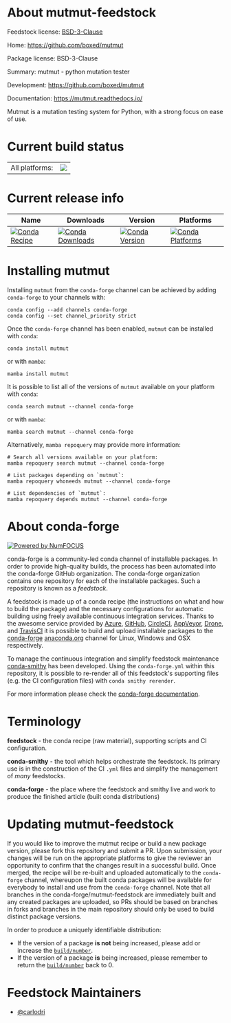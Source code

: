 About mutmut-feedstock
======================

Feedstock license: [BSD-3-Clause](https://github.com/conda-forge/mutmut-feedstock/blob/main/LICENSE.txt)

Home: https://github.com/boxed/mutmut

Package license: BSD-3-Clause

Summary: mutmut - python mutation tester

Development: https://github.com/boxed/mutmut

Documentation: https://mutmut.readthedocs.io/

Mutmut is a mutation testing system for Python,
with a strong focus on ease of use.


Current build status
====================


<table><tr><td>All platforms:</td>
    <td>
      <a href="https://dev.azure.com/conda-forge/feedstock-builds/_build/latest?definitionId=14588&branchName=main">
        <img src="https://dev.azure.com/conda-forge/feedstock-builds/_apis/build/status/mutmut-feedstock?branchName=main">
      </a>
    </td>
  </tr>
</table>

Current release info
====================

| Name | Downloads | Version | Platforms |
| --- | --- | --- | --- |
| [![Conda Recipe](https://img.shields.io/badge/recipe-mutmut-green.svg)](https://anaconda.org/conda-forge/mutmut) | [![Conda Downloads](https://img.shields.io/conda/dn/conda-forge/mutmut.svg)](https://anaconda.org/conda-forge/mutmut) | [![Conda Version](https://img.shields.io/conda/vn/conda-forge/mutmut.svg)](https://anaconda.org/conda-forge/mutmut) | [![Conda Platforms](https://img.shields.io/conda/pn/conda-forge/mutmut.svg)](https://anaconda.org/conda-forge/mutmut) |

Installing mutmut
=================

Installing `mutmut` from the `conda-forge` channel can be achieved by adding `conda-forge` to your channels with:

```
conda config --add channels conda-forge
conda config --set channel_priority strict
```

Once the `conda-forge` channel has been enabled, `mutmut` can be installed with `conda`:

```
conda install mutmut
```

or with `mamba`:

```
mamba install mutmut
```

It is possible to list all of the versions of `mutmut` available on your platform with `conda`:

```
conda search mutmut --channel conda-forge
```

or with `mamba`:

```
mamba search mutmut --channel conda-forge
```

Alternatively, `mamba repoquery` may provide more information:

```
# Search all versions available on your platform:
mamba repoquery search mutmut --channel conda-forge

# List packages depending on `mutmut`:
mamba repoquery whoneeds mutmut --channel conda-forge

# List dependencies of `mutmut`:
mamba repoquery depends mutmut --channel conda-forge
```


About conda-forge
=================

[![Powered by
NumFOCUS](https://img.shields.io/badge/powered%20by-NumFOCUS-orange.svg?style=flat&colorA=E1523D&colorB=007D8A)](https://numfocus.org)

conda-forge is a community-led conda channel of installable packages.
In order to provide high-quality builds, the process has been automated into the
conda-forge GitHub organization. The conda-forge organization contains one repository
for each of the installable packages. Such a repository is known as a *feedstock*.

A feedstock is made up of a conda recipe (the instructions on what and how to build
the package) and the necessary configurations for automatic building using freely
available continuous integration services. Thanks to the awesome service provided by
[Azure](https://azure.microsoft.com/en-us/services/devops/), [GitHub](https://github.com/),
[CircleCI](https://circleci.com/), [AppVeyor](https://www.appveyor.com/),
[Drone](https://cloud.drone.io/welcome), and [TravisCI](https://travis-ci.com/)
it is possible to build and upload installable packages to the
[conda-forge](https://anaconda.org/conda-forge) [anaconda.org](https://anaconda.org/)
channel for Linux, Windows and OSX respectively.

To manage the continuous integration and simplify feedstock maintenance
[conda-smithy](https://github.com/conda-forge/conda-smithy) has been developed.
Using the ``conda-forge.yml`` within this repository, it is possible to re-render all of
this feedstock's supporting files (e.g. the CI configuration files) with ``conda smithy rerender``.

For more information please check the [conda-forge documentation](https://conda-forge.org/docs/).

Terminology
===========

**feedstock** - the conda recipe (raw material), supporting scripts and CI configuration.

**conda-smithy** - the tool which helps orchestrate the feedstock.
                   Its primary use is in the construction of the CI ``.yml`` files
                   and simplify the management of *many* feedstocks.

**conda-forge** - the place where the feedstock and smithy live and work to
                  produce the finished article (built conda distributions)


Updating mutmut-feedstock
=========================

If you would like to improve the mutmut recipe or build a new
package version, please fork this repository and submit a PR. Upon submission,
your changes will be run on the appropriate platforms to give the reviewer an
opportunity to confirm that the changes result in a successful build. Once
merged, the recipe will be re-built and uploaded automatically to the
`conda-forge` channel, whereupon the built conda packages will be available for
everybody to install and use from the `conda-forge` channel.
Note that all branches in the conda-forge/mutmut-feedstock are
immediately built and any created packages are uploaded, so PRs should be based
on branches in forks and branches in the main repository should only be used to
build distinct package versions.

In order to produce a uniquely identifiable distribution:
 * If the version of a package **is not** being increased, please add or increase
   the [``build/number``](https://docs.conda.io/projects/conda-build/en/latest/resources/define-metadata.html#build-number-and-string).
 * If the version of a package **is** being increased, please remember to return
   the [``build/number``](https://docs.conda.io/projects/conda-build/en/latest/resources/define-metadata.html#build-number-and-string)
   back to 0.

Feedstock Maintainers
=====================

* [@carlodri](https://github.com/carlodri/)

